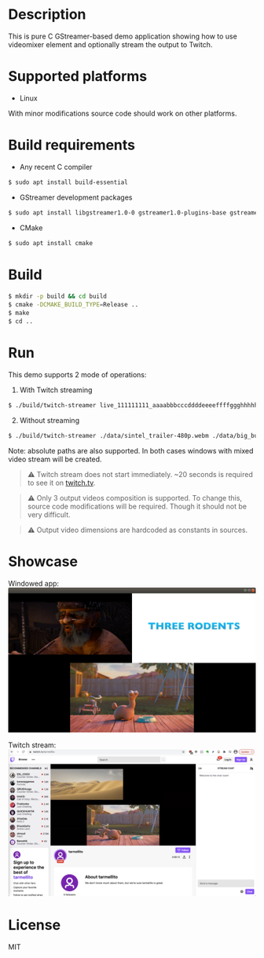 # Description
This is pure C GStreamer-based demo application showing how to use videomixer element and optionally stream the output to Twitch.

# Supported platforms
- Linux

With minor modifications source code should work on other platforms.

# Build requirements
- Any recent C compiler
```bash
$ sudo apt install build-essential
```
- GStreamer development packages
```bash
$ sudo apt install libgstreamer1.0-0 gstreamer1.0-plugins-base gstreamer1.0-plugins-good gstreamer1.0-plugins-bad gstreamer1.0-plugins-ugly gstreamer1.0-libav gstreamer1.0-doc gstreamer1.0-tools gstreamer1.0-x gstreamer1.0-alsa gstreamer1.0-gl gstreamer1.0-gtk3 gstreamer1.0-qt5 gstreamer1.0-pulseaudio
```
- CMake
```bash
$ sudo apt install cmake
```

# Build
```bash
$ mkdir -p build && cd build
$ cmake -DCMAKE_BUILD_TYPE=Release ..
$ make
$ cd ..
```

# Run
This demo supports 2 mode of operations:
1. With Twitch streaming
```bash
$ ./build/twitch-streamer live_111111111_aaaabbbcccddddeeeeffffggghhhhh ./data/sintel_trailer-480p.webm ./data/big_buck_bunny_trailer-360p.mp4 ./data/the_daily_dweebs-720p.mp4
```
2. Without streaming
```bash
$ ./build/twitch-streamer ./data/sintel_trailer-480p.webm ./data/big_buck_bunny_trailer-360p.mp4 ./data/the_daily_dweebs-720p.mp4
```
Note: absolute paths are also supported.
In both cases windows with mixed video stream will be created.

> :warning: Twitch stream does not start immediately. ~20 seconds is required to see it on [twitch.tv](https://twitch.tv/).

> :warning: Only 3 output videos composition is supported. To change this, source code modifications will be required. Though it should not be very difficult.

> :warning: Output video dimensions are hardcoded as constants in sources.

# Showcase
Windowed app:
![Windowed app](/doc/images/window_screenshot.png?raw=true "Windowed app")

Twitch stream:
![Twitch example](/doc/images/twitch_screenshot.png?raw=true "Twitch example")

# License
MIT